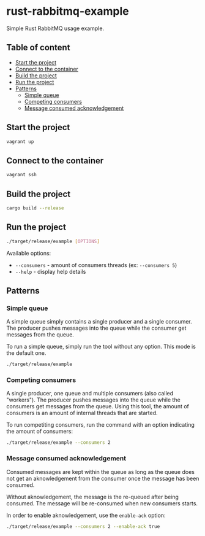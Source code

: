 # rust-rabbitmq-example

Simple Rust RabbitMQ usage example.

## Table of content
 - [Start the project](#start-the-project)
 - [Connect to the container](#connect-to-the-container)
 - [Build the project](#build-the-project)
 - [Run the project](#run-the-project)
 - [Patterns](#patterns)
    * [Simple queue](#simple-queue)
    * [Competing consumers](#competing-consumers)
    * [Message consumed acknowledgement](#message-consumed-acknowledgement)

## Start the project

```sh
vagrant up
```

## Connect to the container

```sh
vagrant ssh
```

## Build the project

```sh
cargo build --release
```

## Run the project

```sh
./target/release/example [OPTIONS]
```

Available options:
 * `--consumers` - amount of consumers threads (ex: `--consumers 5`)
 * `--help` - display help details

## Patterns

### Simple queue

A simple queue simply contains a single producer and a single consumer.
The producer pushes messages into the queue while the consumer get messages from the queue.

To run a simple queue, simply run the tool without any option. This mode is the default one.

```sh
./target/release/example
```

### Competing consumers

A single producer, one queue and multiple consumers (also called "workers").
The producer pushes messages into the queue while the consumers get messages from the queue.
Using this tool, the amount of consumers is an amount of internal threads that are started.

To run competiting consumers, run the command with an option indicating the amount of consumers:

```sh
./target/release/example --consumers 2
```

### Message consumed acknowledgement

Consumed messages are kept within the queue as long as the queue does not get an aknowledgement
from the consumer once the message has been consumed.

Without aknowledgement, the message is the re-queued after being consumed.
The message will be re-consumed when new consumers starts.

In order to enable aknowledgement, use the `enable-ack` option:

```sh
./target/release/example --consumers 2 --enable-ack true
```
